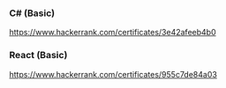 ### C# (Basic)
https://www.hackerrank.com/certificates/3e42afeeb4b0

### React (Basic)
https://www.hackerrank.com/certificates/955c7de84a03
